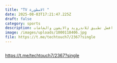 ```yaml
---
title: "TV الاسطورة "
date: 2025-08-03T17:21:47.225Z
draft: false
category: sports
description: افضل تطبيق للاندرويد والايفون والشاشات
image: /images/uploads/1000118406.jpg
file: https://t.me/techtouch7/2367?single
---
```

![]()

<https://t.me/techtouch7/2367?single>